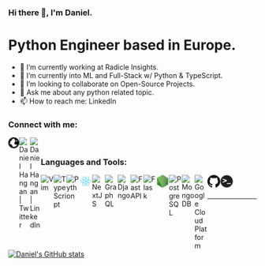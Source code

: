 ### Hi there 👋, I'm Daniel.

# Python Engineer based in Europe.
- 🔭 I’m currently working at Radicle Insights.
- 🌱 I’m currently into ML and Full-Stack w/ Python & TypeScript.
- 👯 I’m looking to collaborate on Open-Source Projects.
- 💬 Ask me about any python related topic.
- 📫 How to reach me: LinkedIn


### Connect with me:

[<img align="left" alt="danielhangan.com" width="22px" src="https://raw.githubusercontent.com/iconic/open-iconic/master/svg/globe.svg" />][website]
[<img align="left" alt="Daniel Hangan | Twitter" width="22px" src="https://cdn.jsdelivr.net/npm/simple-icons@v3/icons/twitter.svg" />][twitter]
[<img align="left" alt="Daniel Hangan | LinkedIn" width="22px" src="https://cdn.jsdelivr.net/npm/simple-icons@v3/icons/linkedin.svg" />][linkedin]

<br />

### Languages and Tools:

<img align="left" alt="Vim" width="26px" src="https://upload.wikimedia.org/wikipedia/commons/4/4f/Icon-Vim.svg" />
<img align="left" alt="TypeScript" width="26px" src="https://img.icons8.com/color/48/000000/typescript.png" />
<img align="left" alt="Python" width="26px" src="https://cdn.worldvectorlogo.com/logos/python-5.svg" />
<img align="left" alt="React" width="26px" src="https://raw.githubusercontent.com/github/explore/80688e429a7d4ef2fca1e82350fe8e3517d3494d/topics/react/react.png" />
<img align="left" alt="NextJS" width="26px" src="https://cdn.worldvectorlogo.com/logos/next-js.svg" />
<img align="left" alt="GraphQL" width="26px" src="https://img.icons8.com/color/48/000000/graphql.png" />
<img align="left" alt="Django" width="26px" src="https://img.icons8.com/color/48/000000/django.png" />
<img align="left" alt="FastAPI" width="26px" src="https://cdn.worldvectorlogo.com/logos/fastapi-1.svg" />
<img align="left" alt="Flask" width="26px" src="https://cdn.worldvectorlogo.com/logos/flask.svg" />
<img align="left" alt="Node.js" width="26px" src="https://raw.githubusercontent.com/github/explore/80688e429a7d4ef2fca1e82350fe8e3517d3494d/topics/nodejs/nodejs.png" />
<img align="left" alt="PostgreSQL" width="26px" src="https://img.icons8.com/color/48/000000/postgreesql.png" />
<img align="left" alt="MongoDB" width="26px" src="https://img.icons8.com/color/48/000000/mongodb.png" />
<img align="left" alt="Google Cloud Platform" width="26px" src="https://cdn.worldvectorlogo.com/logos/google-cloud.svg" />
<img align="left" alt="GitHub" width="26px" src="https://raw.githubusercontent.com/github/explore/78df643247d429f6cc873026c0622819ad797942/topics/github/github.png" />
<img align="left" alt="Terminal" width="26px" src="https://raw.githubusercontent.com/github/explore/80688e429a7d4ef2fca1e82350fe8e3517d3494d/topics/terminal/terminal.png" />

<br />
<br />

---

[![Daniel's GitHub stats](https://github-readme-stats.vercel.app/api?username=danielhangan&count_private=true)](https://github.com/danielhangan/github-readme-stats)

[website]: https://danielhangan.com
[twitter]: https://twitter.com/HanganDaniel
[linkedin]: https://linkedin.com/in/danielhangan
